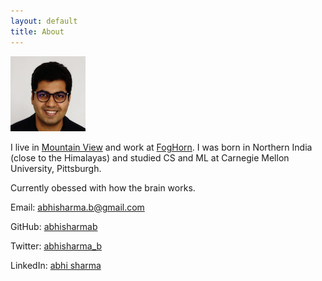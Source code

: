 ```yaml
---
layout: default
title: About
---
```


![](/assets/abhi.png)

I live in [Mountain View](https://en.wikipedia.org/wiki/Mountain_View,_California) and work at [FogHorn](https://www.foghorn.io/). I was born in Northern India (close to the Himalayas) and studied CS and ML at Carnegie Mellon University, Pittsburgh. 

Currently obessed with how the brain works.


Email: [abhisharma.b@gmail.com](mailto:abhisharma.b@gmail.com)

GitHub: [abhisharmab](https://github.com/abhisharmab)

Twitter: [abhisharma_b](https://twitter.com/abhisharma_b)

LinkedIn: [abhi sharma](https://www.linkedin.com/in/abhishekbaburamsharma/)



